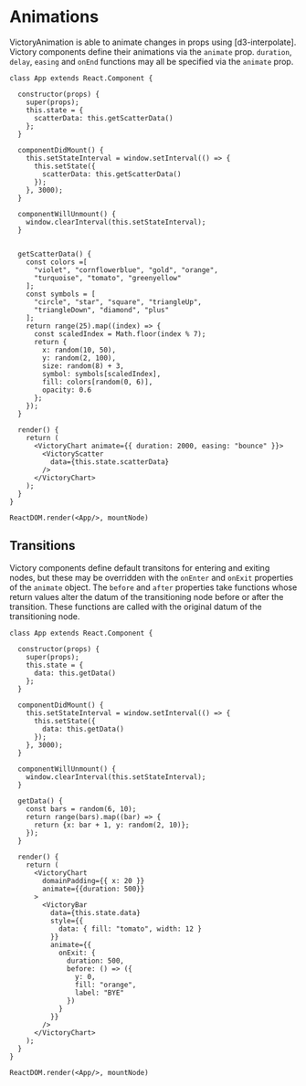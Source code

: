 # Animations

VictoryAnimation is able to animate changes in props using [d3-interpolate]. Victory components define their animations via the `animate` prop. `duration`, `delay`, `easing` and `onEnd` functions may all be specified via the `animate` prop. 

```playground_norender 
class App extends React.Component {

  constructor(props) {
    super(props);
    this.state = {
      scatterData: this.getScatterData()
    };
  }

  componentDidMount() {
    this.setStateInterval = window.setInterval(() => {
      this.setState({
        scatterData: this.getScatterData()
      });
    }, 3000);
  }

  componentWillUnmount() {
    window.clearInterval(this.setStateInterval);
  }


  getScatterData() {
    const colors =[ 
      "violet", "cornflowerblue", "gold", "orange", 
      "turquoise", "tomato", "greenyellow"
    ];
    const symbols = [
      "circle", "star", "square", "triangleUp", 
      "triangleDown", "diamond", "plus"
    ];
    return range(25).map((index) => {
      const scaledIndex = Math.floor(index % 7);
      return {
        x: random(10, 50),
        y: random(2, 100),
        size: random(8) + 3,
        symbol: symbols[scaledIndex],
        fill: colors[random(0, 6)],
        opacity: 0.6
      };
    });
  }

  render() {
    return (
      <VictoryChart animate={{ duration: 2000, easing: "bounce" }}>
        <VictoryScatter
          data={this.state.scatterData}
        />
      </VictoryChart>
    );
  }
}

ReactDOM.render(<App/>, mountNode)
```


## Transitions

Victory components define default transitons for entering and exiting nodes, but these may be overridden with the `onEnter` and `onExit` properties of the `animate` object. The `before` and `after` properties take functions whose return values alter the datum of the transitioning node before or after the transition. These functions are called with the original datum of the transitioning node.

```playground_norender 
class App extends React.Component {

  constructor(props) {
    super(props);
    this.state = {
      data: this.getData()
    };
  }

  componentDidMount() {
    this.setStateInterval = window.setInterval(() => {
      this.setState({
        data: this.getData()
      });
    }, 3000);
  }

  componentWillUnmount() {
    window.clearInterval(this.setStateInterval);
  }

  getData() {
    const bars = random(6, 10);
    return range(bars).map((bar) => {
      return {x: bar + 1, y: random(2, 10)};
    });
  }

  render() {
    return (
      <VictoryChart 
        domainPadding={{ x: 20 }}
        animate={{duration: 500}}
      >
        <VictoryBar
          data={this.state.data}
          style={{
            data: { fill: "tomato", width: 12 }
          }}
          animate={{
            onExit: {
              duration: 500,
              before: () => ({
                y: 0,
                fill: "orange",
                label: "BYE"
              })
            }
          }}
        />
      </VictoryChart>
    );
  }
}

ReactDOM.render(<App/>, mountNode)
```
